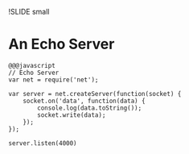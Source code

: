 !SLIDE small
# An Echo Server

    @@@javascript
    // Echo Server
    var net = require('net');

    var server = net.createServer(function(socket) {
        socket.on('data', function(data) {
            console.log(data.toString());
            socket.write(data);
        });
    });

    server.listen(4000)





